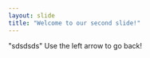 ```yaml
---
layout: slide
title: "Welcome to our second slide!"
---
```

"sdsdsds"
Use the left arrow to go back!
